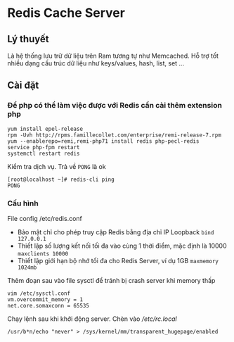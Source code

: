 # Redis Cache Server
## Lý thuyết
Là hệ thống lưu trữ dữ liệu trên Ram tương tự như Memcached. Hỗ trợ tốt nhiều dạng cấu trúc dữ liệu như keys/values, hash, list, set ...
## Cài đặt
### Để php có thể làm việc được với Redis cần cài thêm extension php
```
yum install epel-release
rpm -Uvh http://rpms.famillecollet.com/enterprise/remi-release-7.rpm
yum --enablerepo=remi,remi-php71 install redis php-pecl-redis
service php-fpm restart
systemctl restart redis
```
Kiểm tra dịch vụ. Trả về `PONG` là ok
```
[root@localhost ~]# redis-cli ping
PONG
```
### Cấu hình
File config /etc/redis.conf
  - Bảo mật chỉ cho phép truy cập Redis bằng địa chỉ IP Loopback
```bind 127.0.0.1```
  - Thiết lập số lượng kết nối tối đa vào cùng 1 thời điểm, mặc định là 10000
```maxclients 10000```
  - Thiết lập giới hạn bộ nhớ tối đa cho Redis Server, ví dụ 1GB
```maxmemory 1024mb```

Thêm đoạn sau vào file sysctl để tránh bị crash server khi memory thấp
```
vim /etc/sysctl.conf
vm.overcommit_memory = 1
net.core.somaxconn = 65535
```
Chạy lệnh sau khi khởi động server. Chèn vào */etc/rc.local*
```
/usr/b*n/echo "never" > /sys/kernel/mm/transparent_hugepage/enabled

```
